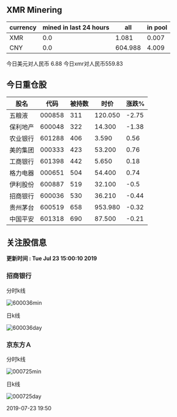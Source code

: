 ## XMR Minering

|currency|mined in last 24 hours|all|in pool|
|---|---|---|---|
|XMR|0.0|1.081|0.007|
|CNY|0.0|604.988|4.009|

今日美元对人民币 6.88	今日xmr对人民币559.83


## 今日重仓股 

|股名|代码|被持数|时价|涨跌%|
|---|---|---|---|---|
|五粮液|000858|311|120.050|-2.75|
|保利地产|600048|322|14.300|-1.38|
|农业银行|601288|406|3.590|0.56|
|美的集团|000333|423|53.200|0.76|
|工商银行|601398|442|5.650|0.18|
|格力电器|000651|504|54.400|0.74|
|伊利股份|600887|519|32.100|-0.5|
|招商银行|600036|530|36.210|-0.44|
|贵州茅台|600519|658|953.980|-0.32|
|中国平安|601318|690|87.500|-0.21|

## 关注股信息
**更新时间 : Tue Jul 23 15:00:10 2019**
### 招商银行 
分时k线

![600036min](http://image.sinajs.cn/newchart/min/n/sh600036.gif)

日k线

![600036day](http://image.sinajs.cn/newchart/daily/n/sh600036.gif)

### 京东方Ａ 
分时k线

![000725min](http://image.sinajs.cn/newchart/min/n/sz000725.gif)

日k线

![000725day](http://image.sinajs.cn/newchart/daily/n/sz000725.gif)

2019-07-23 19:50
